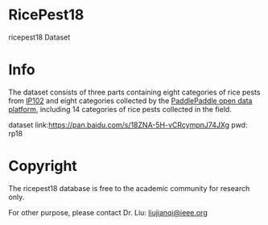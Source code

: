 # RicePest18 
ricepest18 Dataset


# Info
The dataset consists of three parts containing eight categories of rice pests from [IP102](https://openaccess.thecvf.com/content_CVPR_2019/papers/Wu_IP102_A_Large-Scale_Benchmark_Dataset_for_Insect_Pest_Recognition_CVPR_2019_paper.pdf) and eight categories collected by the [PaddlePaddle open data platform](https://aistudio.baidu.com/aistudio/datasetoverview), including 14 categories of rice pests collected in the field.

dataset link:https://pan.baidu.com/s/18ZNA-5H-vCRcympnJ74JXg
pwd: rp18

# Copyright
The ricepest18 database is free to the academic community for research only.

For other purpose, please contact Dr. Liu: liujianqi@ieee.org
